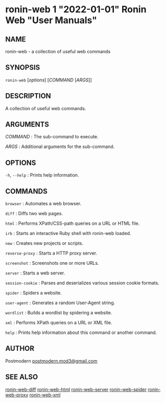 # ronin-web 1 "2022-01-01" Ronin Web "User Manuals"

## NAME

ronin-web - a collection of useful web commands

## SYNOPSIS

`ronin-web` [*options*] [*COMMAND* [*ARGS*]]

## DESCRIPTION

A collection of useful web commands.

## ARGUMENTS

*COMMAND*
: The sub-command to execute.

*ARGS*
: Additional arguments for the sub-command.

## OPTIONS

`-h`, `--help`
: Prints help information.

## COMMANDS

`browser`
: Automates a web browser.

`diff`
: Diffs two web pages.

`html`
: Performs XPath/CSS-path queries on a URL or HTML file.

`irb`
: Starts an interactive Ruby shell with ronin-web loaded.

`new`
: Creates new projects or scripts.

`reverse-proxy`
: Starts a HTTP proxy server.

`screenshot`
: Screenshots one or more URLs.

`server`
: Starts a web server.

`session-cookie`
: Parses and deserializes various session cookie formats.

`spider`
: Spiders a website.

`user-agent`
: Generates a random User-Agent string.

`wordlist`
: Builds a wordlist by spidering a website.

`xml`
: Performs XPath queries on a URL or XML file.

`help`
: Prints help information about this command or another command.

## AUTHOR

Postmodern <postmodern.mod3@gmail.com>

## SEE ALSO

[ronin-web-diff](ronin-web-diff.1.md) [ronin-web-html](ronin-web-html.1.md) [ronin-web-server](ronin-web-server.1.md) [ronin-web-spider](ronin-web-spider.1.md) [ronin-web-proxy](ronin-web-proxy.1.md) [ronin-web-xml](ronin-web-xml.1.md)
